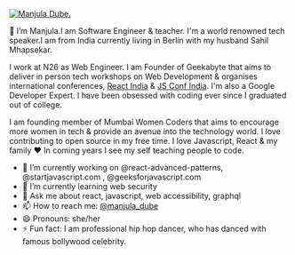 [![Manjula Dube.](https://www.manjuladube.dev/static/5da690e518d111845570e967b1c31670/88b03/banner-manjula-react.png)](https://www.manjuladube.dev)

 👋 I’m Manjula.I am Software Engineer & teacher. I'm a world renowned tech speaker.I am from India currently living in Berlin with my husband Sahil Mhapsekar.

I work at N26 as Web Engineer. I am Founder of Geekabyte that aims to deliver in person tech workshops on Web Development & organises international conferences, [React India](https://www.reactindia.io/) & [JS Conf India](https://www.jsconf.in/). I'm also a Google Developer Expert. I have been obsessed with coding ever since I graduated out of college.

I am founding member of Mumbai Women Coders that aims to encourage more women in tech & provide an avenue into the technology world. I love contributing to open source in my free time. I love Javascript, React & my family ❤️ In coming years I see my self teaching people to code.

- 🔭 I’m currently working on @react-advanced-patterns, @startjavascript.com , @geeksforjavascript.com
- 🌱 I’m currently learning web security
- 💬 Ask me about react, javascript, web accessibility, graphql
- 📫 How to reach me: [@manjula_dube](https://twitter.com/manjula_dube)
- 😄 Pronouns: she/her
- ⚡ Fun fact: I am professional hip hop dancer, who has danced with famous bollywood celebrity.

